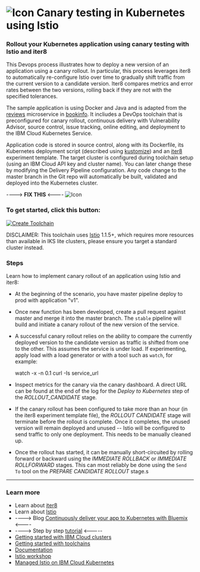 # ![Icon](./.bluemix/istio-logo.png) Canary testing in Kubernetes using Istio

### Rollout your Kubernetes application using canary testing with Istio and iter8

This Devops process illustrates how to deploy a new version of an application using a canary rollout. In particular, this process leverages iter8 to automatically re-configure Istio over time to gradually shift traffic from the current version to a candidate version. Iter8 compares metrics and error rates between the two versions, rolling back if they are not with the specified tolerances.

The sample application is using Docker and Java and is adapted from the [reviews](https://github.com/istio/istio/tree/master/samples/bookinfo/src/reviews) microservice in [bookinfo](https://github.com/istio/istio/tree/master/samples/bookinfo/src). It incliudes a DevOps toolchain that is preconfigured for canary rollout, continuous delivery with Vulnerability Advisor, source control, issue tracking, online editing, and deployment to the IBM Cloud Kubernetes Service.

Application code is stored in source control, along with its Dockerfile, its Kubernetes deployment script (described using [kustomize](https://kustomize.io/)) and an [iter8](https://github.com/iter8-tools/docs) experiment template.
The target cluster is configured during toolchain setup (using an IBM Cloud API key and cluster name). You can later change these by modifying the Delivery Pipeline configuration.
Any code change to the master branch in the Git repo will automatically be built, validated and deployed into the Kubernetes cluster.

----> **FIX THIS** <----
![Icon](./.bluemix/toolchain.png)

### To get started, click this button:
[![Create Toolchain](https://cloud.ibm.com/devops/graphics/create_toolchain_button.png)](https://cloud.ibm.com/devops/setup/deploy/?repository=https%3A//github.com/kalantar/canary-testing-istio-toolchain&env_id=ibm:yp:us-south)

DISCLAIMER: This toolchain uses [Istio](https://istio.io/) 1.1.5+, which requires more resources than available in IKS lite clusters, please ensure you target a standard cluster instead.

### Steps

Learn how to implement canary rollout of an application using Istio and iter8:

* At the beginning of the scenario, you have master pipeline deploy to prod with application "v1".

* Once new function has been developed, create a pull request against master and merge it into the master branch. The `stable` pipeline will build and initiate a canary rollout of the new version of the service.

* A successful canary rollout relies on the ability to compare the currently deployed version to the candidate version as traffic is shifted from one to the other. This assumes the service is under load. If experimenting, apply load with a load generator or with a tool such as `watch`, for example:

    watch -x -n 0.1 curl -Is service_url

* Inspect metrics for the canary via the canary dashboard. A direct URL can be found at the end of the log for the _Deploy to Kubernetes_ step of the _ROLLOUT_CANDIDATE_ stage.

* If the canary rollout has been configured to take more than an hour (in the iter8 experiment template file), the _ROLLOUT CANDIDATE_ stage will terminate before the rollout is complete. Once it completes, the unused version will remain deployed and unused -- Istio will be configured to send traffic to only one deployment. This needs to be manually cleaned up.

* Once the rollout has started, it can be manually short-circuited by rolling forward or backward using the _IMMEDIATE ROLLBACK_ or _IMMEDIATE ROLLFORWARD_ stages. This can most reliably be done using the `Send To` tool on the _PREPARE CANDIDATE ROLLOUT_ stage.s


---
### Learn more 

* Learn about [iter8](https://github.com/iter8-tools/docs)
* Learn about [Istio](https://istio.io/)
* ----> Blog [Continuously deliver your app to Kubernetes with Bluemix](https://www.ibm.com/blogs/bluemix/2017/07/continuously-deliver-your-app-to-kubernetes-with-bluemix/) <----
* ----> Step by step [tutorial](https://www.ibm.com/cloud/garage/tutorials/use-canary-testing-in-kubernetes-using-istio-toolchain) <-----
* [Getting started with IBM Cloud clusters](https://cloud.ibm.com/docs/containers?topic=containers-getting-started)
* [Getting started with toolchains](https://cloud.ibm.com/devops/getting-started)
* [Documentation](https://cloud.ibm.com/docs/services/ContinuousDelivery?topic=ContinuousDelivery-getting-started&pos=2)
* [Istio workshop](https://github.com/IBM/istio101/tree/master/workshop)
* [Managed Istio on IBM Cloud Kubernetes](https://cloud.ibm.com/docs/containers?topic=containers-istio#istio)

